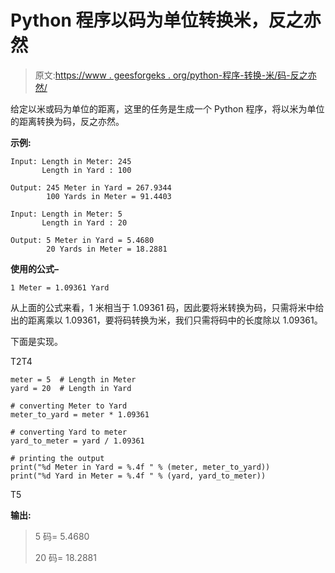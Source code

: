 # Python 程序以码为单位转换米，反之亦然

> 原文:[https://www . geesforgeks . org/python-程序-转换-米/码-反之亦然/](https://www.geeksforgeeks.org/python-program-to-convert-meters-in-yards-and-vice-versa/)

给定以米或码为单位的距离，这里的任务是生成一个 Python 程序，将以米为单位的距离转换为码，反之亦然。

**示例:**

```
Input: Length in Meter: 245
       Length in Yard : 100

Output: 245 Meter in Yard = 267.9344 
        100 Yards in Meter = 91.4403

Input: Length in Meter: 5
       Length in Yard : 20

Output: 5 Meter in Yard = 5.4680 
        20 Yards in Meter = 18.2881
```

**使用的公式–**

```
1 Meter = 1.09361 Yard
```

从上面的公式来看，1 米相当于 1.09361 码，因此要将米转换为码，只需将米中给出的距离乘以 1.09361，要将码转换为米，我们只需将码中的长度除以 1.09361。

下面是实现。

T2T4

```
meter = 5  # Length in Meter
yard = 20  # Length in Yard

# converting Meter to Yard
meter_to_yard = meter * 1.09361

# converting Yard to meter
yard_to_meter = yard / 1.09361

# printing the output
print("%d Meter in Yard = %.4f " % (meter, meter_to_yard))
print("%d Yard in Meter = %.4f " % (yard, yard_to_meter))
```

T5

**输出:**

> 5 码= 5.4680
> 
> 20 码= 18.2881